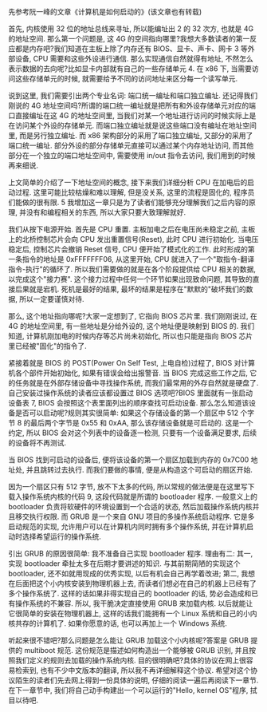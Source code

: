 先参考阮一峰的文章《计算机是如何启动的》(该文章也有转载)

首先, 内核使用 32 位的地址总线来寻址, 所以能编址出 2 的 32 次方, 也就是 4G 的地址空间. 那么第一个问题是, 这 4G 的空间指向哪里?我想大多数读者的第一反应都是内存吧?我们知道在主板上除了内存还有 BIOS、显卡、声卡、网卡 3 等外部设备, CPU 需要和这些外设进行通信. 那么实现通信自然就得有地址, 不然怎么表示数据的去向呢?比如显卡内部就有自己的一些存储单元 4. 在 x86 下, 当需要访问这些存储单元的时候, 就需要给予不同的访问地址来区分每一个读写单元.

说到这里, 我们需要引出两个专业名词: 端口统一编址和端口独立编址. 还记得我们刚说的 4G 地址空间吗?所谓的端口统一编址就是把所有和外设存储单元对应的端口直接编址在这 4G 的地址空间里, 当我们对某一个地址进行访问的时候实际上是在访问某个外设的存储单元. 而端口独立编址就是说这些端口没有编址在地址空间里, 而是另行独立编址. 而 x86 架构部分的采用了端口独立编址, 又部分的采用了端口统一编址. 部分外设的部分存储单元直接可以通过某个内存地址访问, 而其他部分在一个独立的端口地址空间中, 需要使用 in/out 指令去访问, 我们用到的时候再来细说.

上文简单的介绍了一下地址空间的概念, 接下来我们详细分析 CPU 在加电后的启动过程. 这里可能比较枯燥和难以理解, 但是没关系, 这里的流程是固化的, 程序员们能做的很有限. 5 我增加这一章只是为了读者们能够充分理解我们之后内容的原理, 并没有和编程相关的东西, 所以大家只要大致理解就好.

我们从按下电源开始. 首先是 CPU 重置. 主板加电之后在电压尚未稳定之前, 主板上的北桥控制芯片会向 CPU 发出重置信号(Reset), 此时 CPU 进行初始化. 当电压稳定后, 控制芯片会撤销 Reset 信号, CPU 便开始了模式化的工作. 此时形成的第一条指令的地址是 0xFFFFFFF06, 从这里开始, CPU 就进入了一个"取指令-翻译指令-执行"的循环了. 所以我们需要做的就是在各个阶段提供给 CPU 相关的数据, 以完成这个"接力赛". 这个接力过程中任何一个环节如果出现致命问题, 其导致的直接后果就是宕机. 死机是最好的结果, 最坏的结果是程序在"默默的"破坏我们的数据, 所以一定要谨慎对待.

那么, 这个地址指向哪呢?大家一定想到了, 它指向 BIOS 芯片里. 我们刚刚说过, 在 4G 的地址空间里, 有一些地址是分给外设的, 这个地址便是映射到 BIOS 的. 我们知道, 计算机刚加电的时候内存等芯片尚未初始化, 所以也只能是指向 BIOS 芯片里已经被"固化"的指令了.

紧接着就是 BIOS 的 POST(Power On Self Test, 上电自检)过程了, BIOS 对计算机各个部件开始初始化, 如果有错误会给出报警音. 当 BIOS 完成这些工作之后, 它的任务就是在外部存储设备中寻找操作系统, 而我们最常用的外存自然就是硬盘了. 自己安装过操作系统的读者应该都设置过 BIOS 选项吧?BIOS 里面就有一张启动设备表 7, BIOS 会按照这个表里面列出的顺序查找可启动设备. 那么怎么知道该设备是否可以启动呢?规则其实很简单: 如果这个存储设备的第一个扇区中 512 个字节 8 的最后两个字节是 0x55 和 0xAA, 那么该存储设备就是可启动的. 这是一个约定, 所以 BIOS 会对这个列表中的设备逐一检测, 只要有一个设备满足要求, 后续的设备将不再测试.

当 BIOS 找到可启动的设备后, 便将该设备的第一个扇区加载到内存的 0x7C00 地址处, 并且跳转过去执行. 而我们要做的事情, 便是从构造这个可启动的扇区开始.

因为一个扇区只有 512 字节, 放不下太多的代码, 所以常规的做法便是在这里写下载入操作系统内核的代码 9, 这段代码就是所谓的 bootloader 程序. 一般意义上的 bootloader 负责将软硬件的环境设置到一个合适的状态, 然后加载操作系统内核并且移交执行权限. 而 GRUB 是一个来自 GNU 项目的多操作系统启动程序. 它是多启动规范的实现, 允许用户可以在计算机内同时拥有多个操作系统, 并在计算机启动时选择希望运行的操作系统.

引出 GRUB 的原因很简单: 我不准备自己实现 bootloader 程序. 理由有二: 其一, 实现 bootloader 牵扯太多在后期才要讲述的知识. 与其前期简陋的实现这个 bootloader, 还不如就用现成的优秀实现, 以后有机会自己再学着改进; 第二, 我想在后面把这个小内核安装到物理机器上去, 而读者们想必在自己的机器上已经有了多个操作系统了. 这样的话如果非得实现自己的 bootloader 的话, 势必会造成和已有操作系统的不兼容. 所以, 我干脆决定直接使用 GRUB 来加载内核. 以后就能让它很简单的安装在物理机器上, 这样的话我们能拥有一个 Linux 系统和自己的小内核共存的计算机了. 如果你愿意的话, 也可以再加上一个 Windows 系统.

听起来很不错吧?那么问题是怎么能让 GRUB 加载这个小内核呢?答案是 GRUB 提供的 multiboot 规范. 这份规范是描述如何构造出一个能够被 GRUB 识别, 并且按照我们定义的规则去加载的操作系统内核. 目的很明确吧?具体的协议在网上很容易检索到, 也有不少中文版本的翻译, 所以我不再详细解释这个协议. 希望对这个协议陌生的读者们先去网上得到一份具体的说明, 仔细的阅读一遍后再阅读下一章节. 在下一章节中, 我们将自己动手构建出一个可以运行的"Hello, kernel OS"程序, 拭目以待吧.